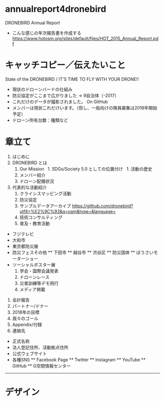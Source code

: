 # annualreport4dronebird
DRONEBIRD Annual Report 


+ こんな感じの年次報告書を作成する
https://www.hotosm.org/sites/default/files/HOT_2015_Annual_Report.pdf


# キャッチコピー／伝えたいこと

State of the DRONEBIRD / IT'S TIME TO FLY WITH YOUR DRONE!!
* 現状のドローンバードの仕組み
* 防災協定がここまで広がりました → 9自治体（-2017）
* これだけのデータが撮影されました。 On GitHub
* メンバーは現状これだけいます。（但し、一般向けの隊員募集は2018年開始予定）
* ドローン所有台数：種類など

# 章立て

1. はじめに
1. DRONEBIRD とは
   1. Our Mission
   1. SDGs/Society 5.0 としての位置付け
   1. 活動の歴史
   1. メンバー紹介
   1. ドローン配備状況
1. 代表的な活動紹介
   1. クライシスマッピング活動
   1. 防災協定
   1. サンプルデータアーカイブ
https://github.com/dronebird?utf8=%E2%9C%93&q=oam&type=&language=
   1. 技術コンサルティング
   1. 普及・教育活動
* フジテレビ
* 大和市
* 東京都防災展
* 防災フェスその他
** 下田市
** 越谷市
** 渋谷区
** 防災国体
** ぼうさいモーターショー
* ソーシャルポスター展
   1. 学会・国際会議発表
   1. ドローンレース
   1. 災害訓練等デモ飛行
   1. メディア掲載

1. 会計報告
1. パートナー/ドナー
1. 2018年の目標
1. 我々のゴール
1. Appendix/付録
1. 連絡先
* 正式名称
* 法人登記住所、活動拠点住所
* 公式ウェブサイト
* 各種SNS
 ** Facebook Page
 ** Twitter
 ** Instagram
 ** YouTube
 ** GitHub
 ** G空間情報センター 
 

---

# デザイン

